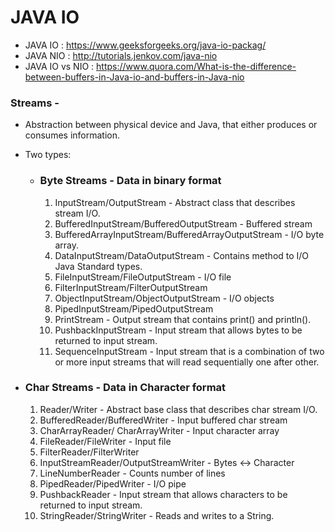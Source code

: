 # JAVA IO
 - JAVA IO : https://www.geeksforgeeks.org/java-io-packag/
 - JAVA NIO :  http://tutorials.jenkov.com/java-nio
 - JAVA IO vs NIO : https://www.quora.com/What-is-the-difference-between-buffers-in-Java-io-and-buffers-in-Java-nio

### Streams -
 -  Abstraction between physical device and Java, that either produces or consumes information.
 -  Two types:
    - ### Byte Streams - Data in binary format
      1. InputStream/OutputStream - Abstract class that describes stream I/O.
      2. BufferedInputStream/BufferedOutputStream - Buffered  stream
      3. BufferedArrayInputStream/BufferedArrayOutputStream - I/O byte array.
      4. DataInputStream/DataOutputStream - Contains method to I/O Java Standard types.
      5. FileInputStream/FileOutputStream - I/O file
      6. FilterInputStream/FilterOutputStream
      7. ObjectInputStream/ObjectOutputStream - I/O objects
      8. PipedInputStream/PipedOutputStream
      9.  PrintStream - Output stream that contains print() and println().
      10. PushbackInputStream - Input stream that allows bytes to be returned to input stream.
      11. SequenceInputStream - Input stream that is a combination of two or more input streams that will read sequentially one after other.

  - ### Char Streams - Data in Character format
	  1. Reader/Writer - Abstract base class that describes char stream I/O.
	  2. BufferedReader/BufferedWriter - Input buffered  char stream
	  3. CharArrayReader/ CharArrayWriter - Input  character array
	  4. FileReader/FileWriter - Input file
	  5. FilterReader/FilterWriter
	  6. InputStreamReader/OutputStreamWriter - Bytes <-> Character
	  7. LineNumberReader - Counts number of lines
	  8. PipedReader/PipedWriter - I/O pipe
	  9. PushbackReader - Input stream that allows characters to be returned to input stream.
	  10. StringReader/StringWriter - Reads and writes to a String.
